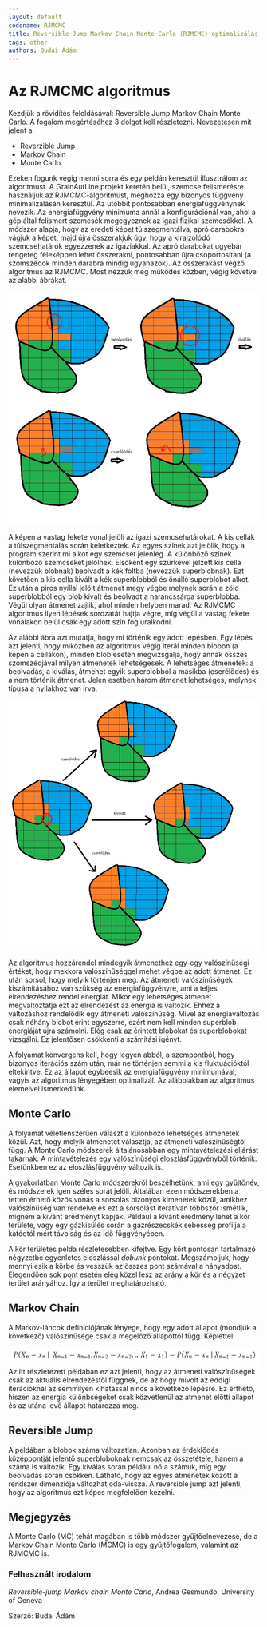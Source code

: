 ```yaml
---
layout: default
codename: RJMCMC
title: Reversible Jump Markov Chain Monte Carlo (RJMCMC) optimalizálás
tags: other
authors: Budai Ádám
---
```


# Az RJMCMC algoritmus

Kezdjük a rövidítés feloldásával: Reversible Jump Markov Chain Monte Carlo. A fogalom megértéséhez 3 dolgot kell részletezni. Nevezetesen mit jelent a:

* Reverzible Jump
* Markov Chain
* Monte Carlo.

Ezeken fogunk végig menni sorra és egy példán keresztül illusztrálom az algoritmust. A GrainAutLine projekt keretén belül, szemcse felismerésre használjuk az RJMCMC-algoritmust, méghozzá egy bizonyos függvény minimalizálásán keresztül. Az utóbbit pontosabban energiafüggvénynek nevezik. Az energiafüggvény minimuma annál a konfigurációnál van, ahol a gép által felismert szemcsék megegyeznek az igazi fizikai szemcsékkel. A módszer alapja, hogy az eredeti képet túlszegmentálva, apró darabokra vágjuk a képet, majd újra összerakjuk úgy, hogy a kirajzolódó szemcsehatárok egyezzenek az igaziakkal. Az apró darabokat ugyebár rengeteg féleképpen lehet összerakni, pontosabban újra csoportosítani (a szomszédok minden darabra mindig ugyanazok). Az összerakást végző algoritmus az RJMCMC.
Most nézzük meg működés közben, végig követve az alábbi ábrákat.

![Folyamat](image/Folyamat.jpg)

A képen a vastag fekete vonal jelöli az igazi szemcsehatárokat. A kis cellák a túlszegmentálás során keletkeztek. Az egyes színek azt jelölik, hogy a program szerint mi alkot egy szemcsét jelenleg. A különböző színek különböző szemcséket jelölnek. Elsőként egy szürkével jelzett kis cella (nevezzük blobnak) beolvadt a kék foltba (nevezzük superblobnak). Ezt követően a kis cella kivált a kék superblobból és önálló superblobot alkot. Ez után a piros nyíllal jelölt átmenet megy végbe melynek során a zöld superblobból egy blob kivált és beolvadt a narancssárga superblobba. Végül olyan átmenet zajlik, ahol minden helyben marad. Az RJMCMC algoritmus ilyen lépések sorozatát hajtja végre, míg végül a vastag fekete vonalakon belül csak egy adott szín fog uralkodni. 

Az alábbi ábra azt mutatja, hogy mi történik egy adott lépésben. Egy lépés azt jelenti, hogy miközben az algoritmus végig iterál minden blobon (a képen a cellákon), minden blob esetén megvizsgálja, hogy annak összes szomszédjával milyen átmenetek lehetségesek. A lehetséges átmenetek: a beolvadás, a kiválás, átmehet egyik superblobból a másikba (cserélődés) és a nem történik átmenet. Jelen esetben három átmenet lehetséges, melynek típusa a nyilakhoz van írva.

![Atmenetek](image/Atmenetek.jpg)

Az algoritmus hozzárendel mindegyik átmenethez egy-egy valószínűségi értéket, hogy mekkora valószínűséggel mehet végbe az adott átmenet. Ez után sorsol, hogy melyik történjen meg. Az átmeneti valószínűségek kiszámításához van szükség az energiafüggvényre, ami a teljes elrendezéshez rendel energiát. Mikor egy lehetséges átmenet megváltoztatja ezt az elrendezést az energia is változik. Ehhez a változáshoz rendelődik egy átmeneti valószínűség. Mivel az energiaváltozás csak néhány blobot érint egyszerre, ezért nem kell minden superblob energiáját újra számolni. Elég csak az érintett blobokat és superblobokat vizsgálni. Ez jelentősen csökkenti a számítási igényt.

A folyamat konvergens kell, hogy legyen abból, a szempontból, hogy bizonyos iterációs szám után, már ne történjen semmi a kis fluktuációktól eltekintve. Ez az állapot egybeesik az energiafüggvény minimumával, vagyis az algoritmus lényegében optimalizál. Az alábbiakban az algoritmus elemeivel ismerkedünk.

## Monte Carlo

A folyamat véletlenszerűen választ a különböző lehetséges átmenetek közül. Azt, hogy melyik átmenetet választja, az átmeneti valószínűségtől függ. A Monte Carlo módszerek általánosabban egy mintavételezési eljárást takarnak. A mintavételezés egy valószínűségi eloszlásfüggvényből történik. Esetünkben ez az eloszlásfüggvény változik is. 

A gyakorlatban Monte Carlo módszerekről beszélhetünk, ami egy gyűjtőnév, és módszerek igen széles sorát jelöli. Általában ezen módszerekben a tetten érhető közös vonás a sorsolás bizonyos kimenetek közül, amikhez valószínűség van rendelve és ezt a sorsolást iteratívan többször ismétlik, mígnem a kívánt eredményt kapják. Például a kívánt eredmény lehet a kör területe, vagy egy gázkisülés során a gázrészecskék sebesség profilja a katódtól mért távolság és az idő függvényében.

A kör területes példa részletesebben kifejtve. Egy kört pontosan tartalmazó négyzetbe egyenletes eloszlással *dobunk* pontokat. Megszámoljuk, hogy mennyi esik a körbe és vesszük az összes pont számával a hányadost. Elegendően sok pont esetén elég közel lesz az arány a kör és a négyzet terület arányához. Így a terület meghatározható.

## Markov Chain

A Markov-láncok definíciójának lényege, hogy egy adott állapot (mondjuk a következő) valószínűsége csak a megelőző állapottól függ. Képlettel:

![keplet](image/keplet.jpg)
Az itt részletezett példában ez azt jelenti, hogy az átmeneti valószínűségek csak az aktuális elrendezéstől függnek, de az hogy mivolt az eddigi iterációknál az semmilyen kihatással nincs a következő lépésre. Ez érthető, hiszen az energia különbségeket csak közvetlenül az átmenet előtti állapot és az utána levő állapot határozza meg.

## Reversible Jump

A példában a blobok száma változatlan. Azonban az érdeklődés középpontját jelentő superbloboknak nemcsak az összetétele, hanem a száma is változik. Egy kiválás során például nő a számuk, míg egy beolvadás során csökken. Látható, hogy az egyes átmenetek között a rendszer dimenziója változhat oda-vissza. A reversible jump azt jelenti, hogy az algoritmus ezt képes megfelelően kezelni. 

## Megjegyzés
A  Monte Carlo (MC) tehát magában is több módszer gyűjtőelnevezése, de a Markov Chain Monte Carlo (MCMC) is egy gyűjtőfogalom, valamint az RJMCMC is.

### Felhasznált irodalom

*Reversible-jump Markov chain Monte Carlo*, Andrea Gesmundo, University of Geneva

Szerző: Budai Ádám


